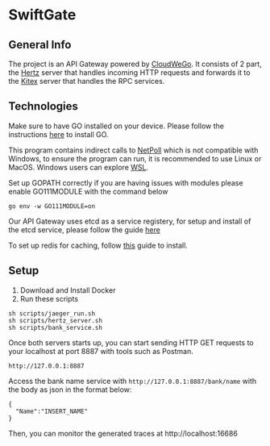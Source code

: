 # SwiftGate

## General Info

The project is an API Gateway powered by [CloudWeGo](https://github.com/cloudwego). It consists of 2 part, the [Hertz](https://github.com/cloudwego/hertz) server that handles incoming HTTP requests and forwards it to the [Kitex](https://github.com/cloudwego/kitex) server that handles the RPC services.

## Technologies

Make sure to have GO installed on your device. Please follow the instructions [here](https://go.dev/doc/install) to install GO.

This program contains indirect calls to [NetPoll](https://github.com/cloudwego/netpoll) which is not compatible with Windows, to ensure the program can run, it is recommended to use Linux or MacOS. Windows users can explore [WSL](https://learn.microsoft.com/en-us/windows/wsl/install).

Set up GOPATH correctly if you are having issues with modules please enable GO111MODULE with the command below

```
go env -w GO111MODULE=on
```

Our API Gateway uses etcd as a service registery, for setup and install of the etcd service, please follow the guide [here](https://github.com/etcd-io/etcd/releases)


To set up redis for caching, follow [this](https://redis.io/docs/getting-started/installation/) guide to install.


## Setup

1. Download and Install Docker
2. Run these scripts

```
sh scripts/jaeger_run.sh
sh scripts/hertz_server.sh
sh scripts/bank_service.sh
```

Once both servers starts up, you can start sending HTTP GET requests to your localhost at port 8887 with tools such as Postman.

```
http://127.0.0.1:8887
```

Access the bank name service with `http://127.0.0.1:8887/bank/name` with the body as json in the format below:

```
{
  "Name":"INSERT_NAME"
}
```

Then, you can monitor the generated traces at http://localhost:16686
